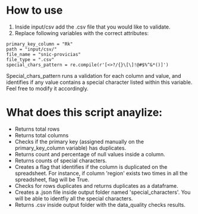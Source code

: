 # How to use
1) Inside input/csv add the .csv file that you would like to validate.
2) Replace following variables with the correct attributes:
```
primary_key_column = "Rk"
path = "input/csv/"
file_name = "snic-provicias"
file_type = ".csv"
special_chars_pattern = re.compile(r'[<>?/{}\[\]!@#$%^&*()]')
```
Special_chars_pattern runs a validation for each column and value, and identifies if any value contains a special character listed within this variable. Feel free to modify it accordingly. 

# What does this script anaylize:
- Returns total rows
- Returns total columns
- Checks if the primary key (assigned manually on the primary_key_column variable) has duplicates.
- Returns count and percentage of null values inside a column.
- Returns counts of special characters.
- Creates a flag that identifies if the column is duplicated on the spreadsheet. For instance, if column 'region' exists two times in all the spreadsheet, flag will be True.
- Checks for rows duplicates and returns duplicates as a dataframe.
- Creates a .json file inside output folder named 'special_characters'. You will be able to identfiy all the special characters.
- Returns .csv inside output folder with the data_quality checks results. 
